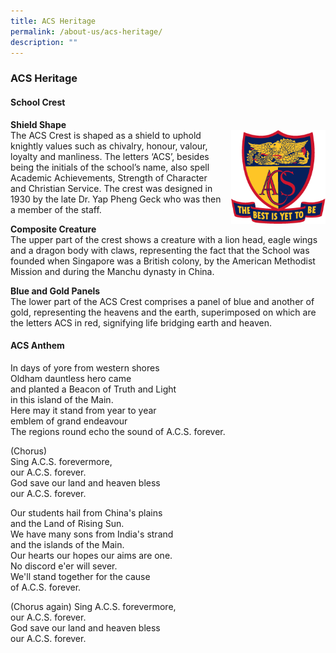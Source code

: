 ```yaml
---
title: ACS Heritage
permalink: /about-us/acs-heritage/
description: ""
---
```

### **ACS Heritage**
#### **School Crest**

**Shield Shape**<br>
<img src="/images/crest2.png" style="width:30%;margin-left:15px;" align = "right">
The ACS Crest is shaped as a shield to uphold knightly values such as chivalry, honour, valour, loyalty and manliness. The letters ‘ACS’, besides being the initials of the school’s name, also spell Academic Achievements, Strength of Character and Christian Service. The crest was designed in 1930 by the late Dr. Yap Pheng Geck who was then a member of the staff.

**Composite Creature**<br>
The upper part of the crest shows a creature with a lion head, eagle wings and a dragon body with claws, representing the fact that the School was founded when Singapore was a British colony, by the American Methodist Mission and during the Manchu dynasty in China.

**Blue and Gold Panels**<br>
The lower part of the ACS Crest comprises a panel of blue and another of gold, representing the heavens and the earth, superimposed on which are the letters ACS in red, signifying life bridging earth and heaven.

#### **ACS Anthem**
In days of yore from western shores<br>
Oldham dauntless hero came<br>
and planted a Beacon of Truth and Light<br>
in this island of the Main.<br>
Here may it stand from year to year<br>
emblem of grand endeavour<br>
The regions round echo the sound
of A.C.S. forever.<br>

(Chorus)<br>
Sing A.C.S. forevermore,<br>
our A.C.S. forever.<br>
God save our land and heaven bless<br>
our A.C.S. forever.<br>

Our students hail from China's plains<br>
and the Land of Rising Sun.<br>
We have many sons from India's strand<br>
and the islands of the Main.<br>
Our hearts our hopes our aims are one.<br>
No discord e'er will sever.<br>
We'll stand together for the cause<br>
of A.C.S. forever.<br>

(Chorus again)
Sing A.C.S. forevermore,<br>
our A.C.S. forever.<br>
God save our land and heaven bless<br>
our A.C.S. forever.<br>